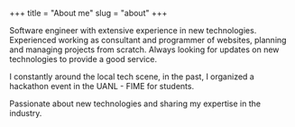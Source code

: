 +++
title = "About me"
slug = "about"
+++

Software engineer with extensive experience in new technologies. Experienced working as consultant and programmer of websites, planning and managing projects from scratch. Always looking for updates on new technologies to provide a good service.

I constantly around the local tech scene, in the past, I organized a hackathon event in the UANL - FIME for students.

Passionate about new technologies and sharing my expertise in the industry.
